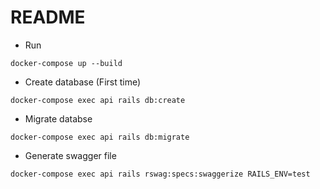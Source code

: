 # README
- Run

```docker-compose up --build```

- Create database (First time)

```docker-compose exec api rails db:create```

- Migrate databse

```docker-compose exec api rails db:migrate```

- Generate swagger file

```docker-compose exec api rails rswag:specs:swaggerize RAILS_ENV=test```
